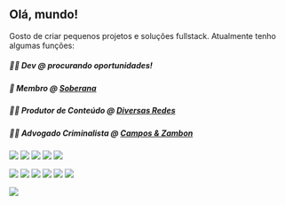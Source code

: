 ## Olá, mundo!
Gosto de criar pequenos projetos e soluções fullstack. Atualmente tenho algumas funções:

##### 👨‍💻 Dev @ procurando oportunidades!
##### 🚩 Membro @ [Soberana](https://soberanatv.github.io)
##### 👨‍🎤 Produtor de Conteúdo @ [Diversas Redes](https://linktr.ee/azhariel)
##### 👨‍⚖️ Advogado Criminalista @ [Campos & Zambon](https://camposezambon.adv.br/)

[<img src="https://img.shields.io/badge/Twitch-9146FF?style=for-the-badge&logo=twitch&logoColor=white">](https://twitch.tv/azhariel) [<img src="https://img.shields.io/badge/YouTube-FF0000?style=for-the-badge&logo=youtube&logoColor=white">](https://www.youtube.com/c/azhariel) [<img src="https://img.shields.io/badge/Twitter-1DA1F2?style=for-the-badge&logo=twitter&logoColor=white">](https://twitter.com/azhariel) [<img src="https://img.shields.io/badge/Instagram-E4405F?style=for-the-badge&logo=instagram&logoColor=white">](https://instagram.com/azhariel.tv) [<img src="https://img.shields.io/badge/Discord-7289DA?style=for-the-badge&logo=discord&logoColor=white">](https://discord.gg/UQZpTQbCT4)

<img src="https://img.shields.io/badge/JavaScript-323330?style=for-the-badge&logo=javascript&logoColor=F7DF1E"> <img src="https://img.shields.io/badge/Node.js-43853D?style=for-the-badge&logo=node.js&logoColor=white"> <img src="https://img.shields.io/badge/Python-3776AB?style=for-the-badge&logo=python&logoColor=white"> <img src="https://img.shields.io/badge/HTML5-E34F26?style=for-the-badge&logo=html5&logoColor=white"> <img src="https://img.shields.io/badge/CSS3-1572B6?style=for-the-badge&logo=css3&logoColor=white"> <img src="https://img.shields.io/badge/React-20232A?style=for-the-badge&logo=react&logoColor=61DAFB">

<img src="https://aleen42.github.io/badges/src/photoshop.svg">
